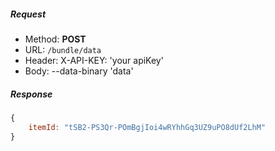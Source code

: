 ##### Request
- Method: **POST**
- URL: ```/bundle/data```
- Header: X-API-KEY: 'your apiKey'
- Body: --data-binary 'data'
##### Response
```js
{
    itemId: "tSB2-PS3Qr-POmBgjIoi4wRYhhGq3UZ9uPO8dUf2LhM"
}
```
